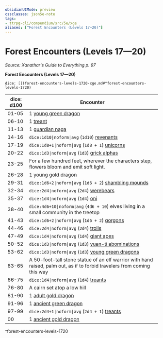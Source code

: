 ```yaml
---
obsidianUIMode: preview
cssclasses: json5e-note
tags:
- ttrpg-cli/compendium/src/5e/xge
aliases: ["Forest Encounters (Levels 17—20)"]
---
```

# Forest Encounters (Levels 17—20)
*Source: Xanathar's Guide to Everything p. 97* 

**Forest Encounters (Levels 17—20)**

`dice: [](forest-encounters-levels-1720-xge.md#^forest-encounters-levels-1720)`

| dice: d100 | Encounter |
|------------|-----------|
| 01-05 | 1 [young green dragon](3-Compendium/bestiary/dragon/young-green-dragon-xmm.md) |
| 06-10 | 1 [treant](3-Compendium/bestiary/plant/treant-xmm.md) |
| 11-13 | 1 [guardian naga](3-Compendium/bestiary/celestial/guardian-naga-xmm.md) |
| 14-16 | `dice:1d10\|noform\|avg` (`1d10`) [revenants](3-Compendium/bestiary/undead/revenant-xmm.md) |
| 17-19 | `dice:1d8+1\|noform\|avg` (`1d8 + 1`) [unicorns](3-Compendium/bestiary/celestial/unicorn-xmm.md) |
| 20-22 | `dice:1d3\|noform\|avg` (`1d3`) [grick alphas](3-Compendium/bestiary/aberration/grick-ancient-xmm.md) |
| 23-25 | For a few hundred feet, wherever the characters step, flowers bloom and emit soft light. |
| 26-28 | 1 [young gold dragon](3-Compendium/bestiary/dragon/young-gold-dragon-xmm.md) |
| 29-31 | `dice:1d6+2\|noform\|avg` (`1d6 + 2`) [shambling mounds](3-Compendium/bestiary/plant/shambling-mound-xmm.md) |
| 32-34 | `dice:2d4\|noform\|avg` (`2d4`) [werebears](3-Compendium/bestiary/monstrosity/werebear-xmm.md) |
| 35-37 | `dice:1d4\|noform\|avg` (`1d4`) [oni](3-Compendium/bestiary/fiend/oni-xmm.md) |
| 38-40 | `dice:4d6+10\|noform\|avg` (`4d6 + 10`) elves living in a small community in the treetop |
| 41-43 | `dice:1d6+2\|noform\|avg` (`1d6 + 2`) [gorgons](3-Compendium/bestiary/construct/gorgon-xmm.md) |
| 44-46 | `dice:2d4\|noform\|avg` (`2d4`) [trolls](3-Compendium/bestiary/giant/troll-xmm.md) |
| 47-49 | `dice:1d4\|noform\|avg` (`1d4`) [giant apes](3-Compendium/bestiary/beast/giant-ape-xmm.md) |
| 50-52 | `dice:1d3\|noform\|avg` (`1d3`) [yuan-ti abominations](3-Compendium/bestiary/monstrosity/yuan-ti-abomination-xmm.md) |
| 53-62 | `dice:1d3\|noform\|avg` (`1d3`) [young green dragons](3-Compendium/bestiary/dragon/young-green-dragon-xmm.md) |
| 63-65 | A 50-foot-tall stone statue of an elf warrior with hand raised, palm out, as if to forbid travelers from coming this way |
| 66-75 | `dice:1d4\|noform\|avg` (`1d4`) [treants](3-Compendium/bestiary/plant/treant-xmm.md) |
| 76-80 | A cairn set atop a low hill |
| 81-90 | 1 [adult gold dragon](3-Compendium/bestiary/dragon/adult-gold-dragon-xmm.md) |
| 91-96 | 1 [ancient green dragon](3-Compendium/bestiary/dragon/ancient-green-dragon-xmm.md) |
| 97-99 | `dice:2d4+1\|noform\|avg` (`2d4 + 1`) [treants](3-Compendium/bestiary/plant/treant-xmm.md) |
| 00 | 1 [ancient gold dragon](3-Compendium/bestiary/dragon/ancient-gold-dragon-xmm.md) |
^forest-encounters-levels-1720